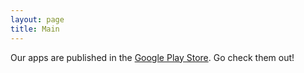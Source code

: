 ```yaml
---
layout: page
title: Main
---
```


Our apps are published in the [Google Play Store](https://play.google.com/store/apps/dev?id=5570979445892256716). Go check them out!
